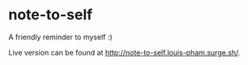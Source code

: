 # note-to-self
A friendly reminder to myself :)

Live version can be found at http://note-to-self.louis-pham.surge.sh/.

